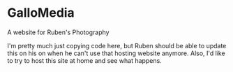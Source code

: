 # GalloMedia
A website for Ruben's Photography 

I'm pretty much just copying code here, but Ruben should be able to update this on his on when he can't use that hosting website anymore. Also, I'd like to try to host this site at home and see what happens.
